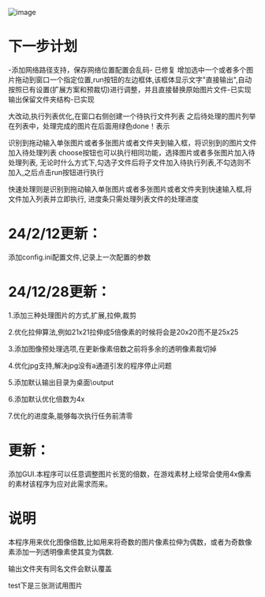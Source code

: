 ![image](https://github.com/user-attachments/assets/909e1ec4-18d7-4f8e-82d7-4f0f74bb956a)

# 下一步计划
-添加网络路径支持，保存网络位置配置会乱码- 已修复
增加选中一个或者多个图片拖动到窗口一个指定位置,run按钮的左边框体,该框体显示文字"直接输出",自动按照已有设置(扩展方案和预裁切)进行调整，并且直接替换原始图片文件-已实现
输出保留文件夹结构-已实现

大改动,执行列表优化,在窗口右侧创建一个待执行文件列表
之后待处理的图片列举在列表中，处理完成的图片在后面用绿色done！表示 


识别到拖动输入单张图片或者多张图片或者文件夹到输入框，将识别到的图片文件加入待处理列表
choose按钮也可以执行相同功能，选择图片或者多张图片加入待处理列表,
无论时什么方式下,勾选子文件后将子文件加入待执行列表,不勾选则不加入,之后点击run按钮进行执行

快速处理则是识别到拖动输入单张图片或者多张图片或者文件夹到快速输入框,将文件加入列表并立即执行,
进度条只需处理列表文件的处理进度


#  24/2/12更新：
添加config.ini配置文件,记录上一次配置的参数

#  24/12/28更新：
1.添加三种处理图片的方式,扩展,拉伸,裁剪

2.优化拉伸算法,例如21x21拉伸成5倍像素的时候将会是20x20而不是25x25

3.添加图像预处理选项,在更新像素倍数之前将多余的透明像素裁切掉

4.优化jpg支持,解决jpg没有a通道引发的程序停止问题

5.添加默认输出目录为桌面\output

6.添加默认优化倍数为4x

7.优化的进度条,能够每次执行任务前清零

# 更新：
添加GUI.本程序可以任意调整图片长宽的倍数，在游戏素材上经常会使用4x像素的素材该程序为应对此需求而来。

# 说明
本程序用来优化图像倍数,比如用来将奇数的图片像素拉伸为偶数，或者为奇数像素添加一列透明像素使其变为偶数.

输出文件夹有同名文件会默认覆盖

test下是三张测试用图片
